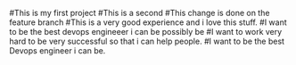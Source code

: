 #This is my first project
#This is a second
#This change is done on the feature branch
#This is a very good experience and i love this stuff.
#I want to be the best devops engineeer i can be possibly be 
#I want to work very hard to be very successful so that i can help people.
#I want to be the best Devops engineer i can be.